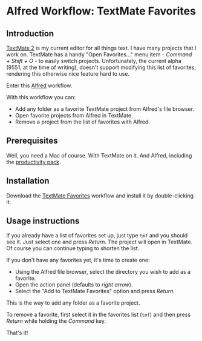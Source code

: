 # Alfred Workflow: TextMate Favorites

## Introduction

[TextMate 2](https://github.com/textmate/textmate) is my current editor for all things text. I have many projects that I work on. TextMate has a handy "Open Favorites..." menu item - *Command + Shift + O* - to easily switch projects. Unfortunately, the current alpha (9551, at the time of writing), doesn't support modifying this list of favorites, rendering this otherwise nice feature hard to use.

Enter this [Alfred](http://www.alfredapp.com) workflow.

With this workflow you can:

* Add any folder as a favorite TextMate project from Alfred's file browser.
* Open favorite projects from Alfred in TextMate.
* Remove a project from the list of favorites with Alfred.

## Prerequisites

Well, you need a Mac of course. With TextMate on it. And Alfred, including the [productivity pack](http://www.alfredapp.com/powerpack/).

## Installation

Download the [TextMate Favorites](https://github.com/voostindie/alfred-textmate-favorites/blob/master/TextMate%20Favorites.alfredworkflow?raw=true) workflow and install it by double-clicking it.

## Usage instructions

If you already have a list of favorites set up, just type `tmf` and you should see it. Just select one and press *Return*. The project will open in TextMate. Of course you can continue typing to shorten the list.

If you don't have any favorites yet, it's time to create one:

* Using the Alfred file browser, select the directory you wish to add as a favorite.
* Open the action panel (defaults to *right arrow*).
* Select the "Add to TextMate Favorites" option and press *Return*.

This is the way to add any folder as a favorite project.

To remove a favorite, first select it in the favorites list (`tmf`) and then press *Return* while holding the *Command* key.

That's it!
